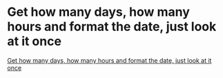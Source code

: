 # Get how many days, how many hours and format the date, just look at it once
[Get how many days, how many hours and format the date, just look at it once](https://aiwithcloud.com/2022/09/15/get_how_many_days_how_many_hours_and_format_the_date_just_look_at_it_once/)